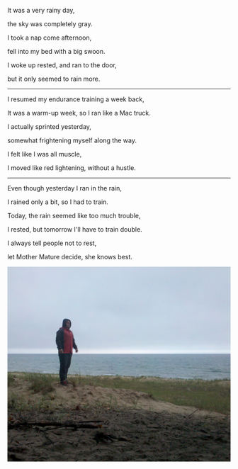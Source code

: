 It was a very rainy day,

the sky was completely gray.

I took a nap come afternoon,

fell into my bed with a big swoon.

I woke up rested, and ran to the door,

but it only seemed to rain more.

---

I resumed my endurance training a week back,

It was a warm-up week, so I ran like a Mac truck.

I actually sprinted yesterday,

somewhat frightening myself along the way.

I felt like I was all muscle,

I moved like red lightening, without a hustle.

---

Even though yesterday I ran in the rain,

I rained only a bit, so I had to train.

Today, the rain seemed like too much trouble,

I rested, but tomorrow I'll have to train double.

I always tell people not to rest,

let Mother Mature decide, she knows best.

![Waiting](files/poetry-0074-waiting.jpg)
